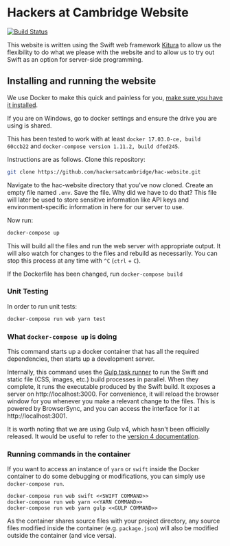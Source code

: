 # Hackers at Cambridge Website
[![Build Status](https://travis-ci.org/hackersatcambridge/hac-website.svg?branch=master)](https://travis-ci.org/hackersatcambridge/hac-website)

This website is written using the Swift web framework [Kitura](https://github.com/IBM-Swift/Kitura) to allow us the flexibility to do what we please with the website and to allow us to try out Swift as an option for server-side programming.

## Installing and running the website

We use Docker to make this quick and painless for you, [make sure you have it installed](https://docs.docker.com/engine/installation/).

If you are on Windows, go to docker settings and ensure the drive you are using is shared.

This has been tested to work with at least `docker 17.03.0-ce, build 60ccb22` and `docker-compose version 1.11.2, build dfed245`.

Instructions are as follows. Clone this repository:

```bash
git clone https://github.com/hackersatcambridge/hac-website.git
```
Navigate to the hac-website directory that you've now cloned. Create an empty file named `.env`.
Save the file. Why did we have to do that? This file will later be used to store sensitive information like API keys and environment-specific information in here for our server to use.

Now run:

```bash
docker-compose up
```

This will build all the files and run the web server with appropriate output. It will also watch for changes to the files and rebuild as necessarily. You can stop this process at any time with `^C` (`ctrl` + `C`).

If the Dockerfile has been changed, run `docker-compose build`

### Unit Testing

In order to run unit tests:

```bash
docker-compose run web yarn test
```

### What `docker-compose up` is doing

This command starts up a docker container that has all the required dependencies, then starts up a development server.

Internally, this command uses the [Gulp task runner](http://gulpjs.com) to run the Swift and static file (CSS, images, etc.) build processes in parallel. When they complete, it runs the executable produced by the Swift build. It exposes a server on http://localhost:3000. For convenience, it will reload the browser window for you whenever you make a relevant change to the files. This is powered by BrowserSync, and you can access the interface for it at http://localhost:3001.

It is worth noting that we are using Gulp v4, which hasn't been officially released. It would be useful to refer to the [version 4 documentation](https://github.com/gulpjs/gulp/blob/4.0/docs/getting-started.md).

### Running commands in the container

If you want to access an instance of `yarn` or `swift` inside the Docker container to do some debugging or modifications, you can simply use `docker-compose run`.

```
docker-compose run web swift <<SWIFT COMMAND>>
docker-compose run web yarn <<YARN COMMAND>>
docker-compose run web yarn gulp <<GULP COMMAND>>
```

As the container shares source files with your project directory, any source files modified inside the container (e.g. `package.json`) will also be modified outside the container (and vice versa).
